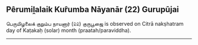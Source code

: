 ## Pêrumiḽalaik Kur̂umba Nāyanār (22) Gurupūjai
பெருமிழலைக் குறும்ப நாயனார் (௨௨) குருபூஜை is observed on Citrā nakṣhatram day of Kaṭakaḥ (solar) month (praatah/paraviddha).



---
